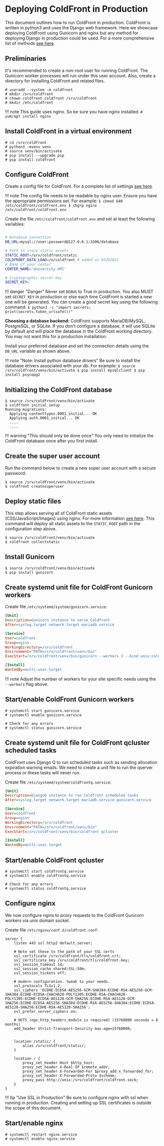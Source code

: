 # Deploying ColdFront in Production

This document outlines how to run ColdFront in production. ColdFront is written
in python3 and uses the Django web framework.  Here we showcase deploying
ColdFront using Gunicorn and nginx but any method for deploying Django in
production could be used. For a more comprehensive list of methods [see
here](https://docs.djangoproject.com/en/3.1/howto/deployment/).

## Preliminaries

It's recommended to create a non-root user for running ColdFront. The Gunicorn
worker processes will run under this user account. Also, create a directory for
installing ColdFront and related files.

```
# useradd --system -m coldfront
# mkdir /srv/coldfront
# chown coldfront.coldfront /srv/coldfront
# mkdir /etc/coldfront
```

!!! note
    This guide uses nginx. So be sure you have nginx installed:
    ```
    # yum/apt install nginx
    ```

## Install ColdFront in a virtual environment

```
# cd /srv/coldfront
# python3 -mvenv venv
# source venv/bin/activate
# pip install --upgrade pip
# pip install coldfront
```

## Configure ColdFront

Create a config file for ColdFront. For a complete list of settings [see
here](config.md).

!!! note
    The config file needs to be readable by nginx user. Ensure you have the
    appropriate permissions set. For example:
    ```
    $ chmod 640 /etc/coldfront/coldfront.env
    $ chgrp nginx /etc/coldfront/coldfront.env
    ```

Create the file `/etc/coldfront/coldfront.env` and set at least the following
variables:

```bash

# Database connection
DB_URL=mysql://user:password@127.0.0.1:3306/database

# Path to store static assets
STATIC_ROOT=/srv/coldfront/static
COLDFRONT_DATA_LOAD=/n/coldfront # added on 03292021
# Name of your center
CENTER_NAME='University HPC'

# Cryptographic secret key
SECRET_KEY=
```

!!! danger "Danger"
    Never set `DEBUG` to True in production. You also MUST set `SECRET_KEY` in
    production or else each time ColdFront is started a new one will be
    generated. You can create a good secret key using the following command:
    ```
    $ python3 -c "import secrets; print(secrets.token_urlsafe())"
    ```

**Choosing a database backend:** ColdFront supports MariaDB/MySQL, PostgreSQL, or
SQLite. If you don't configure a database, it will use SQLite by default and will
place the database in the ColdFront working directory.  You may not want this for a production installation.

Install your preferred database and set the connection details using
the `DB_URL` variable as shown above.  

!!! note "Note: Install python database drivers"
    Be sure to install the database drivers associated with your db. For example:
    ```
    $ source /srv/coldfront/venv/bin/activate
    $ pip install mysqlclient
    $ pip install psycopg2
    ```

## Initializing the ColdFront database

```
$ source /srv/coldfront/venv/bin/activate
$ coldfront initial_setup
Running migrations:
  Applying contenttypes.0001_initial... OK
  Applying auth.0001_initial... OK
  ....
  ....
```

!!! warning "This should only be done once"
    You only need to initialize the ColdFront database once after you first
    install.


## Create the super user account

Run the command below to create a new super user account with a secure
password:

```
$ source /srv/coldfront/venv/bin/activate
$ coldfront createsuperuser
```

## Deploy static files

This step allows serving all of ColdFront static assets (CSS/JavaScript/Images)
using nginx. For more information [see here](https://docs.djangoproject.com/en/3.1/howto/static-files/#deployment).
This command will deploy all static assets to the `STATIC_ROOT` path in the configuration step above.

```
$ source /srv/coldfront/venv/bin/activate
$ coldfront collectstatic
```

## Install Gunicorn

```
$ source /srv/coldfront/venv/bin/activate
$ pip install gunicorn
```

## Create systemd unit file for ColdFront Gunicorn workers

Create file `/etc/systemd/system/gunicorn.service`:

```ini
[Unit]
Description=Gunicorn instance to serve Coldfront
After=syslog.target network.target mariadb.service

[Service]
User=coldfront
Group=nginx
WorkingDirectory=/srv/coldfront
Environment="PATH=/srv/coldfront/venv/bin"
ExecStart=/srv/coldfront/venv/bin/gunicorn --workers 3 --bind unix:coldfront.sock -m 007 coldfront.config.wsgi

[Install]
WantedBy=multi-user.target
```

!!! note
    Adjust the number of workers for your site specific needs using the `--workers` flag above.

## Start/enable ColdFront Gunicorn workers

```
# systemctl start gunicorn.service
# systemctl enable gunicorn.service

# Check for any errors
# systemctl status gunicorn.service
```

## Create systemd unit file for ColdFront qcluster scheduled tasks
ColdFront uses Django Q to run scheduled tasks such as sending allocation expiration
warning emails. We need to create a unit file to run the qserver process or these
tasks will never run.

Create file `/etc/systemd/system/coldfrontq.service`:

```ini
[Unit]
Description=DjangoQ instance to run Coldfront scheduled tasks
After=syslog.target network.target mariadb.service gunicorn.service

[Service]
User=coldfront
Group=nginx
WorkingDirectory=/srv/coldfront
Environment="PATH=/srv/coldfront/venv/bin"
ExecStart=/srv/coldfront/venv/bin/coldfront qcluster

[Install]
WantedBy=multi-user.target
```

## Start/enable ColdFront qcluster

```
# systemctl start coldfrontq.service
# systemctl enable coldfrontq.service

# Check for any errors
# systemctl status coldfrontq.service
```
## Configure nginx

We now configure nginx to proxy requests to the ColdFront Gunicorn workers via
unix domain socket.

Create file `/etc/nginx/conf.d/coldfront.conf`:

```nginx
server {
    listen 443 ssl http2 default_server;

    # Note set these to the path of your SSL certs
    ssl_certificate /srv/coldfront/tls/coldfront.crt;
    ssl_certificate_key /srv/coldfront/tls/coldfront.key;
    ssl_session_timeout 1d;
    ssl_session_cache shared:SSL:50m;
    ssl_session_tickets off;

    # modern configuration. tweak to your needs.
    ssl_protocols TLSv1.2;
    ssl_ciphers 'ECDHE-ECDSA-AES256-GCM-SHA384:ECDHE-RSA-AES256-GCM-SHA384:ECDHE-ECDSA-CHACHA20-POLY1305:ECDHE-RSA-CHACHA20-POLY1305:ECDHE-ECDSA-AES128-GCM-SHA256:ECDHE-RSA-AES128-GCM-SHA256:ECDHE-ECDSA-AES256-SHA384:ECDHE-RSA-AES256-SHA384:ECDHE-ECDSA-AES128-SHA256:ECDHE-RSA-AES128-SHA256';
    ssl_prefer_server_ciphers on;

    # HSTS (ngx_http_headers_module is required) (15768000 seconds = 6 months)
    add_header Strict-Transport-Security max-age=15768000;


    location /static/ {
        alias /srv/coldfront/static/;
    }

    location / {
        proxy_set_header Host $http_host;
        proxy_set_header X-Real-IP $remote_addr;
        proxy_set_header X-Forwarded-For $proxy_add_x_forwarded_for;
        proxy_set_header X-Forwarded-Proto $scheme;
        proxy_pass http://unix:/srv/coldfront/coldfront.sock;
    }
}
```

!!! tip "Use SSL in Production"
    Be sure to configure nginx with ssl when running in production. Creating
    and setting up SSL certificates is outside the scope of this document.


## Start/enable nginx

```
# systemctl restart nginx.service
# systemctl enable nginx.service
```
